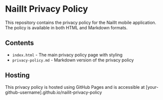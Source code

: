 # NailIt Privacy Policy

This repository contains the privacy policy for the NailIt mobile application. The policy is available in both HTML and Markdown formats.

## Contents

- `index.html` - The main privacy policy page with styling
- `privacy-policy.md` - Markdown version of the privacy policy

## Hosting

This privacy policy is hosted using GitHub Pages and is accessible at [your-github-username].github.io/nailit-privacy-policy 